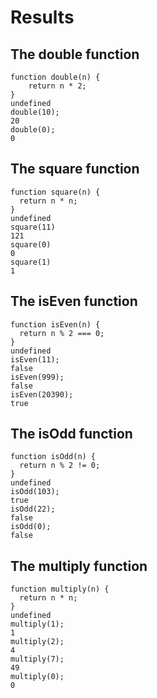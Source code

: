 # Results

## The double function
```
function double(n) {
    return n * 2;
}
undefined
double(10);
20
double(0);
0
```

## The square function
```
function square(n) {
  return n * n;
}
undefined
square(11)
121
square(0)
0
square(1)
1
```

## The isEven function
```
function isEven(n) {
  return n % 2 === 0;
}
undefined
isEven(11);
false
isEven(999);
false
isEven(20390);
true
```


## The isOdd function
```
function isOdd(n) {
  return n % 2 != 0;
}
undefined
isOdd(103);
true
isOdd(22);
false
isOdd(0);
false
```

## The multiply function
```
function multiply(n) {
  return n * n;
}
undefined
multiply(1);
1
multiply(2);
4
multiply(7);
49
multiply(0);
0
```

